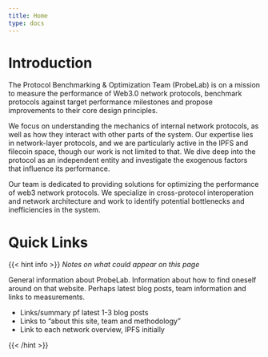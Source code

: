 ```yaml
---
title: Home
type: docs
---
```


# Introduction

The Protocol Benchmarking & Optimization Team (ProbeLab) is on a mission to measure the performance of Web3.0 network protocols, benchmark protocols against target performance milestones and propose improvements to their core design principles.

We focus on understanding the mechanics of internal network protocols, as well as how they interact with other parts of the system. Our expertise lies in network-layer protocols, and we are particularly active in the IPFS and filecoin space, though our work is not limited to that. We dive deep into the protocol as an independent entity and investigate the exogenous factors that influence its performance.

Our team is dedicated to providing solutions for optimizing the performance of web3 network protocols. We specialize in cross-protocol interoperation and network architecture and work to identify potential bottlenecks and inefficiencies in the system.

# Quick Links

{{< hint info >}}
*Notes on what could appear on this page*

General information about ProbeLab. Information about how to find oneself around on that website. Perhaps latest blog posts, team information and links to measurements.

- Links/summary pf latest 1-3 blog posts
- Links to “about this site, team and methodology”
- Link to each network overview, IPFS initially

{{< /hint >}}